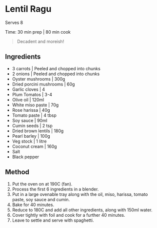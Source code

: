 # Lentil Ragu

Serves 8

Time: 
30 min prep | 80 min cook

> Decadent and moreish!

## Ingredients

- 3 carrots | Peeled and chopped into chunks
- 2 onions | Peeled and chopped into chunks
- Oyster mushrooms | 300g
- Dried porcini mushrooms | 60g
- Garlic cloves | 4
- Plum Tomatos | 3-4
- Olive oil | 120ml
- White miso paste | 70g
- Rose harissa | 40g
- Tomato paste | 4 tbsp
- Soy sauce | 90ml 
- Cumin seeds | 2 tsp
- Dried brown lentils | 180g
- Pearl barley | 100g
- Veg stock | 1 litre
- Coconut cream | 160g
- Salt
- Black pepper

## Method

1. Put the oven on at 190C (fan).
2. Process the first 6 ingredients in a blender.
3. Put in a large ovenable tray along with the oil, miso, harissa, tomato paste, soy sauce and cumin. 
4. Bake for 40 minutes.
5. Reduce to 180C and add all other ingredients, along with 150ml water.
6. Cover tightly with foil and cook for a further 40 minutes.
7. Leave to settle and serve with spaghetti.

